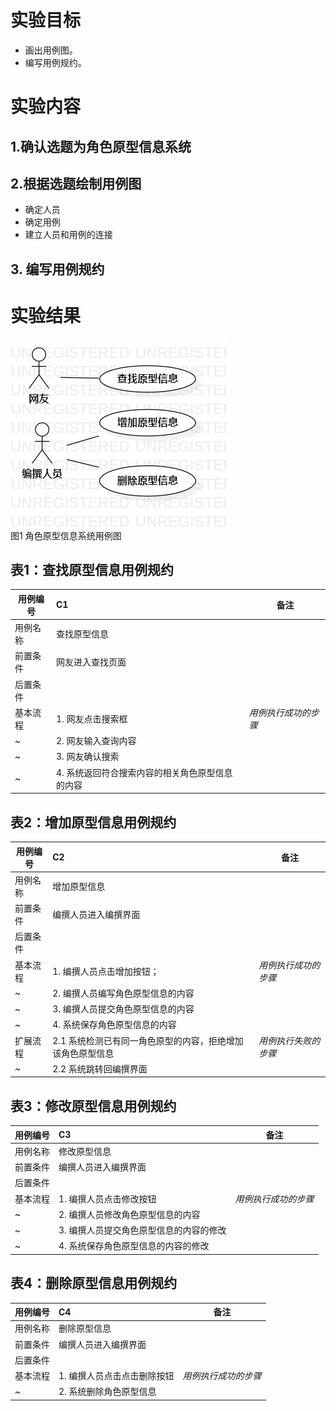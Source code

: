 # 实验目标
- 画出用例图。
- 编写用例规约。
# 实验内容
## 1.确认选题为角色原型信息系统
## 2.根据选题绘制用例图
- 确定人员
- 确定用例
- 建立人员和用例的连接
## 3. 编写用例规约
# 实验结果

 ![用例图](./UserCase2.jpg)  
 图1 角色原型信息系统用例图
 
 ## 表1：查找原型信息用例规约  

用例编号  | C1 | 备注  
-|:-|-  
用例名称  | 查找原型信息  |   
前置条件  | 网友进入查找页面    |  
后置条件  |  |   
基本流程  | 1. 网友点击搜索框  |*用例执行成功的步骤*    
~| 2. 网友输入查询内容  |   
~| 3. 网友确认搜索  |   
~| 4. 系统返回符合搜索内容的相关角色原型信息的内容  |    

## 表2：增加原型信息用例规约  

用例编号  | C2 | 备注  
-|:-|-  
用例名称  | 增加原型信息  |   
前置条件  | 编撰人员进入编撰界面    |    
后置条件  |      |  
基本流程  | 1. 编撰人员点击增加按钮；  |*用例执行成功的步骤*     
~| 2. 编撰人员编写角色原型信息的内容  |   
~| 3. 编撰人员提交角色原型信息的内容  | 
~| 4. 系统保存角色原型信息的内容  | 
扩展流程  | 2.1 系统检测已有同一角色原型的内容，拒绝增加该角色原型信息 | *用例执行失败的步骤*  
~| 2.2 系统跳转回编撰界面  | 

## 表3：修改原型信息用例规约   

用例编号  | C3 | 备注  
-|:-|-  
用例名称  | 修改原型信息  |   
前置条件  | 编撰人员进入编撰界面    |   
后置条件  |      |  
基本流程  | 1. 编撰人员点击修改按钮  |*用例执行成功的步骤*     
~| 2. 编撰人员修改角色原型信息的内容  |   
~| 3. 编撰人员提交角色原型信息的内容的修改  |  
~| 4. 系统保存角色原型信息的内容的修改  |  

## 表4：删除原型信息用例规约

用例编号  | C4 | 备注  
-|:-|-  
用例名称  | 删除原型信息  |   
前置条件  | 编撰人员进入编撰界面    | 
后置条件  |      |   
基本流程  | 1. 编撰人员点击点击删除按钮  |*用例执行成功的步骤*     
~| 2. 系统删除角色原型信息  |   



